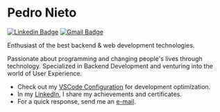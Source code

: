 # Pedro Nieto

[![Linkedin Badge](https://img.shields.io/badge/-Pedro%20Nieto-477acd?style=flat-square&logo=Linkedin&logoColor=white&link=https://www.linkedin.com/in/pedroo-nietoo/)](https://www.linkedin.com/in/pedroo-nietoo/)
[![Gmail Badge](https://img.shields.io/badge/-pedronieto.2005@gmail.com-477acd?style=flat-square&logo=Gmail&logoColor=white&link=mailto:pedronieto.2005@gmail.com)](mailto:pedronieto.2005@gmail.com)

Enthusiast of the best backend & web development technologies.

Passionate about programming and changing people's lives through technology. Specialized in Backend Development and venturing into the world of User Experience.

- Check out my [VSCode Configuration](https://gist.github.com/Pedroo-Nietoo/a20bf9b1ee512aeb97421f3bd5b7eb29) for development optimization.
- In my [LinkedIn](https://www.linkedin.com/in/pedroo-nietoo/), I share my achievements and certificates.
- For a quick response, send me an [e-mail](mailto:pedronieto.2005@gmail.com).
